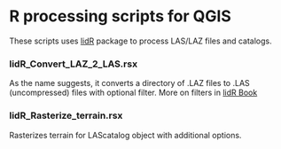 # R processing scripts for QGIS

These scripts uses [lidR](https://cran.r-project.org/web/packages/lidR/index.html) package to process LAS/LAZ files and catalogs.

### lidR_Convert_LAZ_2\_LAS.rsx

As the name suggests, it converts a directory of .LAZ files to .LAS (uncompressed) files with optional filter. More on filters in [lidR Book](https://r-lidar.github.io/lidRbook/io.html#filter)

### lidR_Rasterize_terrain.rsx

Rasterizes terrain for LAScatalog object with additional options.